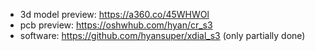 * 3d model preview: https://a360.co/45WHWOl
* pcb preview: https://oshwhub.com/hyan/cr_s3
* software: https://github.com/hyansuper/xdial_s3 (only partially done)
